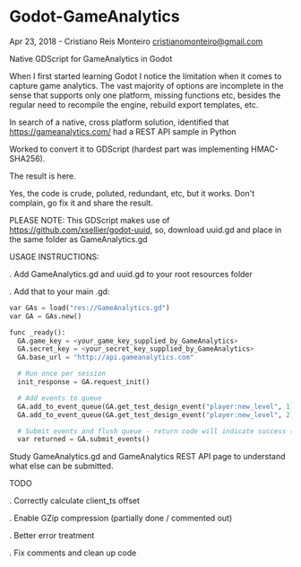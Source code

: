 # Godot-GameAnalytics

Apr 23, 2018 - Cristiano Reis Monteiro <cristianomonteiro@gmail.com>

Native GDScript for GameAnalytics in Godot

When I first started learning Godot I notice the limitation when it comes to capture game analytics. The vast majority of options are incomplete in the sense that supports only one platform, missing functions etc, besides the regular need to recompile the engine, rebuild export templates, etc.

In search of a native, cross platform solution, identified that https://gameanalytics.com/ had a REST API sample in Python

Worked to convert it to GDScript (hardest part was implementing HMAC-SHA256).

The result is here.

Yes, the code is crude, poluted, redundant, etc, but it works. Don't complain, go fix it and share the result.

PLEASE NOTE: This GDScript makes use of https://github.com/xsellier/godot-uuid, so, download uuid.gd and place in the same folder as GameAnalytics.gd

USAGE INSTRUCTIONS:

. Add GameAnalytics.gd and uuid.gd to your root resources folder

. Add that to your main .gd:

```python
var GAs = load("res://GameAnalytics.gd")
var GA = GAs.new()

func _ready():
  GA.game_key = <your_game_key_supplied_by_GameAnalytics>
  GA.secret_key = <your_secret_key_supplied_by_GameAnalytics>
  GA.base_url = "http://api.gameanalytics.com"

  # Run once per session
  init_response = GA.request_init()

  # Add events to queue
  GA.add_to_event_queue(GA.get_test_design_event("player:new_level", 1))
  GA.add_to_event_queue(GA.get_test_design_event("player:new_level", 2))

  # Submit events and flush queue - return code will indicate success (200) or failure (400, 401, 404)
  var returned = GA.submit_events()
```

Study GameAnalytics.gd and GameAnalytics REST API page to understand what else can be submitted.

TODO

. Correctly calculate client_ts offset

. Enable GZip compression (partially done / commented out)

. Better error treatment

. Fix comments and clean up code
